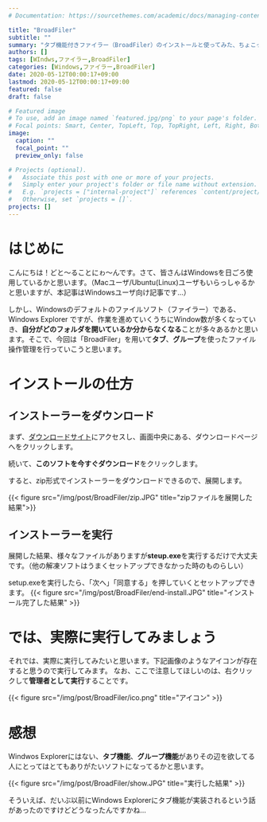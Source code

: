 ```yaml
---
# Documentation: https://sourcethemes.com/academic/docs/managing-content/

title: "BroadFiler"
subtitle: ""
summary: "タブ機能付きファイラー（BroadFiler）のインストールと使ってみた、ちょこっとの感想"
authors: []
tags: [WIndws,ファイラー,BroadFiler]
categories: [Windows,ファイラー,BroadFiler]
date: 2020-05-12T00:00:17+09:00
lastmod: 2020-05-12T00:00:17+09:00
featured: false
draft: false

# Featured image
# To use, add an image named `featured.jpg/png` to your page's folder.
# Focal points: Smart, Center, TopLeft, Top, TopRight, Left, Right, BottomLeft, Bottom, BottomRight.
image:
  caption: ""
  focal_point: ""
  preview_only: false

# Projects (optional).
#   Associate this post with one or more of your projects.
#   Simply enter your project's folder or file name without extension.
#   E.g. `projects = ["internal-project"]` references `content/project/deep-learning/index.md`.
#   Otherwise, set `projects = []`.
projects: []
---
```

# はじめに
こんにちは！どと～ることにゎ～んです。さて、皆さんはWindowsを日ごろ使用しているかと思います。（Macユーザ/Ubuntu(Linux)ユーザもいらっしゃるかと思いますが、本記事はWindowsユーザ向け記事です...）

しかし、Windowsのデフォルトのファイルソフト（ファイラー）である、Windows Explorer ですが、作業を進めていくうちにWindow数が多くなっていき、**自分がどのフォルダを開いているか分からなくなる**ことが多々あるかと思います。そこで、今回は「BroadFiler」を用いて**タブ**、**グループ**を使ったファイル操作管理を行っていこうと思います。

# インストールの仕方
## インストーラーをダウンロード
まず、[ダウンロードサイト](https://www.vector.co.jp/soft/dl/winnt/util/se490120.html)にアクセスし、画面中央にある、ダウンロードページへをクリックします。

続いて、**このソフトを今すぐダウンロード**をクリックします。

すると、zip形式でインストーラーをダウンロードできるので、展開します。

{{< figure src="/img/post/BroadFiler/zip.JPG" title="zipファイルを展開した結果">}}

## インストーラーを実行
展開した結果、様々なファイルがありますが**steup.exe**を実行するだけで大丈夫です。（他の解凍ソフトはうまくセットアップできなかった時のものらしい）

setup.exeを実行したら、「次へ」「同意する」を押していくとセットアップできます。
{{< figure src="/img/post/BroadFiler/end-install.JPG" title="インストール完了した結果" >}}

# では、実際に実行してみましょう
それでは、実際に実行してみたいと思います。下記画像のようなアイコンが存在すると思うので実行してみます。
なお、ここで注意してほしいのは、右クリックして**管理者として実行**することです。

{{< figure src="/img/post/BroadFiler/ico.png" title="アイコン" >}}

# 感想
Windwos Explorerにはない、**タブ機能**、**グループ機能**がありその辺を欲してる人にとってはとてもありがたいソフトになってるかと思います。

{{< figure src="/img/post/BroadFiler/show.JPG" title="実行した結果" >}}

そういえば、だいぶ以前にWindows Explorerにタブ機能が実装されるという話があったのですけどどうなったんですかね...